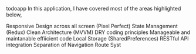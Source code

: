 todoapp
In this application, I have covered most of the areas highlighted below,

Responsive Design across all screen (Pixel Perfect)
State Management (Redux)
Clean Architecture (MVVM)
DRY coding principles
Manageable and maintanable effiicient code
Local Storage (SharedPreferences)
RESTful API integration
Separation of Navigation Route Syst
